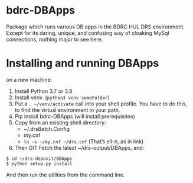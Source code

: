 # bdrc-DBApps
Package which runs various DB apps in the BDRC HUL DRS environment.
Except for its daring, unique, and confusing way of cloaking MySql connections,
nothing major to see here.

# Installing and running  DBApps 
on a new machine:
1. Install Python 3.7 or 3.8
1. Install venv. (`python3 venv someFolder`) 
1. Put a `. ~/venv/activate`  call into your shell profile. You have to do this, to find 
the virtual environment in your path.
1. Pip install bdrc-DBApps (will install prerequisites)
1. Copy from an existing shell directory:
    * ~/.drsBatch.Config
    * my.cnf
    * `ln -s ~/my.cnf ~/drs.cnf` (That’s ell-n, as in link)
1. Then GIT Fetch the latest ~/drs-output/DBApps, and:
```
$ cd ~/drs-deposit/DBApps
$ python setup.py install
```
And then run the utilities from the command line. 